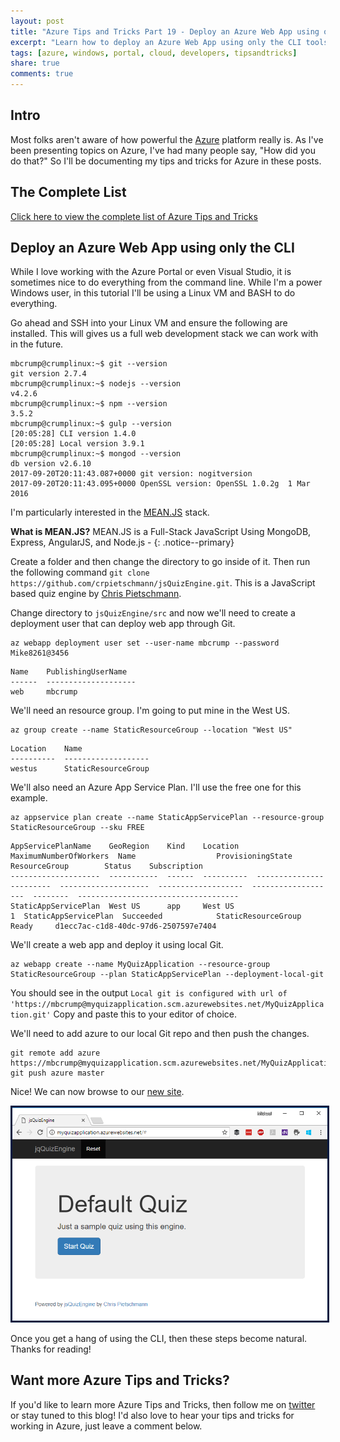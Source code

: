 ```yaml
---
layout: post
title: "Azure Tips and Tricks Part 19 - Deploy an Azure Web App using only the CLI"
excerpt: "Learn how to deploy an Azure Web App using only the CLI tools from scratch"
tags: [azure, windows, portal, cloud, developers, tipsandtricks]
share: true
comments: true
---
```


## Intro

Most folks aren't aware of how powerful the [Azure](http://www.azure.com) platform really is. As I've been presenting topics on Azure, I've had many people say, "How did you do that?" So I'll be documenting my tips and tricks for Azure in these posts.

## The Complete List

[Click here to view the complete list of Azure Tips and Tricks ](https://michaelcrump.net/azure-tips-and-tricks-complete-list/)

## Deploy an Azure Web App using only the CLI

While I love working with the Azure Portal or even Visual Studio, it is sometimes nice to do everything from the command line. While I'm a power Windows user, in this tutorial I'll be using a Linux VM and BASH to do everything. 

Go ahead and SSH into your Linux VM and ensure the following are installed. This will gives us a full web development stack we can work with in the future. 

``` shell
mbcrump@crumplinux:~$ git --version
git version 2.7.4
mbcrump@crumplinux:~$ nodejs --version
v4.2.6
mbcrump@crumplinux:~$ npm --version
3.5.2
mbcrump@crumplinux:~$ gulp --version
[20:05:28] CLI version 1.4.0
[20:05:28] Local version 3.9.1
mbcrump@crumplinux:~$ mongod --version
db version v2.6.10
2017-09-20T20:11:43.087+0000 git version: nogitversion
2017-09-20T20:11:43.095+0000 OpenSSL version: OpenSSL 1.0.2g  1 Mar 2016
```

I'm particularly interested in the [MEAN.JS](https://github.com/meanjs/mean) stack. 

**What is MEAN.JS?** MEAN.JS is a Full-Stack JavaScript Using MongoDB, Express, AngularJS, and Node.js -
{: .notice--primary}

Create a folder and then change the directory to go inside of it. Then run the following command `git clone https://github.com/crpietschmann/jsQuizEngine.git`. This is a JavaScript based quiz engine by [Chris Pietschmann](https://github.com/crpietschmann). 

Change directory to `jsQuizEngine/src` and now we'll need to create a deployment user that can deploy web app through Git. 

	az webapp deployment user set --user-name mbcrump --password Mike8261@3456

```shell
Name    PublishingUserName
------  --------------------
web     mbcrump
```

We'll need an resource group. I'm going to put mine in the West US. 

	az group create --name StaticResourceGroup --location "West US"

```shell
Location    Name
----------  -------------------
westus      StaticResourceGroup
```

We'll also need an Azure App Service Plan. I'll use the free one for this example. 

	az appservice plan create --name StaticAppServicePlan --resource-group StaticResourceGroup --sku FREE

```shell
AppServicePlanName    GeoRegion    Kind    Location      MaximumNumberOfWorkers  Name                  ProvisioningState    ResourceGroup        Status    Subscription
--------------------  -----------  ------  ----------  ------------------------  --------------------  -------------------  -------------------  --------  ------------------------------------
StaticAppServicePlan  West US      app     West US                            1  StaticAppServicePlan  Succeeded            StaticResourceGroup  Ready     d1ecc7ac-c1d8-40dc-97d6-2507597e7404
```

We'll create a web app and deploy it using local Git.

	az webapp create --name MyQuizApplication --resource-group StaticResourceGroup --plan StaticAppServicePlan --deployment-local-git

You should see in the output `Local git is configured with url of 'https://mbcrump@myquizapplication.scm.azurewebsites.net/MyQuizApplication.git'` Copy and paste this to your editor of choice.

We'll need to add azure to our local Git repo and then push the changes. 

	git remote add azure https://mbcrump@myquizapplication.scm.azurewebsites.net/MyQuizApplication.git
	git push azure master

Nice! We can now browse to our [new site](http://myquizapplication.azurewebsites.net/#). 

<img style="border:3px solid #021a40" src="/files/azureappservicequiz.png">

Once you get a hang of using the CLI, then these steps become natural. Thanks for reading!

## Want more Azure Tips and Tricks?

If you'd like to learn more Azure Tips and Tricks, then follow me on [twitter](http://twitter.com/mbcrump) or stay tuned to this blog! I'd also love to hear your tips and tricks for working in Azure, just leave a comment below. 